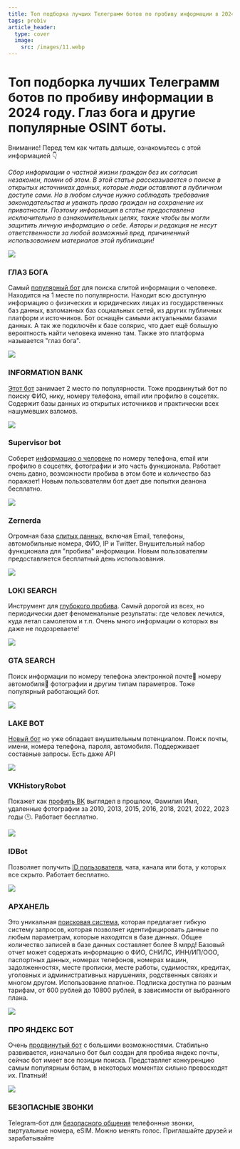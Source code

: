```yaml
---
title: Топ подборка лучших Телеграмм ботов по пробиву информации в 2024 году. Глаз бога и другие популярные OSINT боты.
tags: probiv
article_header:
  type: cover
  image:
    src: /images/11.webp
---
```


# Топ подборка лучших Телеграмм ботов по пробиву информации в 2024 году. Глаз бога и другие популярные OSINT боты.

Внимание! Перед тем как читать дальше, ознакомьтесь с этой информацией 👇

_Сбор информации о частной жизни граждан без их согласия незаконен, помни об этом. В этой статье рассказывается о поиске в открытых источниках данных, которые люди оставляют в публичном доступе сами. Но в любом случае нужно соблюдать требования законодательства и уважать право граждан на сохранение их приватности. Поэтому информация в статье предоставлена исключительно в ознакомительных целях, также чтобы вы могли защитить личную информацию о себе. Авторы и редакция не несут ответственности за любой возможный вред, причиненный использованием материалов этой публикации!_

![](/images/11.webp)

### **ГЛАЗ БОГА**

Самый [популярный бот](https://botprobiva.github.io/probivnomera/EyeofGod/) для поиска слитой информации о человеке. Находится на 1 месте по популярности. Находит всю доступную информацию о физических и юридических лицах из государственных баз данных, взломанных баз социальных сетей, из других публичных платформ и источников. Бот оснащён самыми актуальными базами данных. А так же подключён к базе солярис, что дает ещё большую вероятность найти человека именно там. Также это платформа называется "глаз бога".

![](/images/2.webp)

### **INFORMATION BANK**

[Этот бот](https://botprobiva.github.io/probivnomera/usersbox/) занимает 2 место по популярности. Тоже продвинутый бот по поиску ФИО, нику, номеру телефона, email или профилю в соцсетях. Содержит базы данных из открытых источников и практически всех нашумевших взломов.

![](/images/3.webp)

### **Supervisor bot**

Соберет [информацию о человеке](https://botprobiva.github.io/probivnomera/quick-osin/) по номеру телефона, email или профилю в соцсетях, фотографии и это часть функционала. Работает очень давно, возможности пробива в этом боте и количество баз поражает! Новым пользователям бот дает две попытки деанона бесплатно.

![](/images/4.webp)

### **Zernerda**

Огромная база [слитых данных](https://botprobiva.github.io/probivnomera/zernerda/), включая Email, телефоны, автомобильные номера, ФИО, IP и Twitter. Внушительный набор функционала для "пробива" информации. Новым пользователям предоставляется бесплатный день использования.

![](/images/5.webp)

### **LOKI SEARCH**

Инструмент для [глубокого пробива](https://botprobiva.github.io/probivnomera/leakedinfobot-3/). Самый дорогой из всех, но периодически дает феноменальные результаты: где человек лечился, куда летал самолетом и т.п. Очень много информации о которых вы даже не подозреваете!

![](/images/6.webp)

### **GTA SEARCH**

Поиск информации по номеру телефона электронной почте📧 номеру автомобиля🚗 фотографии и другим типам параметров. Тоже популярный работающий бот.

![](/images/7.webp)

### **LAKE BOT**

[Новый бот](https://botprobiva.github.io/probivnomera/LeakOSINT/) но уже обладает внушительным потенциалом. Поиск почты, имени, номера телефона, пароля, автомобиля. Поддерживает составные запросы. Есть даже API

![](/images/8.webp)

### **VKHistoryRobot**

Покажет как [профиль ВК](https://vk.cc/cy5RnV) выглядел в прошлом, Фамилия Имя, удаленные фотографии за 2010, 2013, 2015, 2016, 2018, 2021, 2022, 2023 годы 🕒. Работает бесплатно.

![](/images/9.webp)

### **IDBot**

Позволяет получить [ID пользователя](https://vk.cc/cy5Rvg), чата, канала или бота, у которых все скрыто. Работает бесплатно.

![](/images/10.webp)

### **АРХАНЕЛЬ**

Это уникальная [поисковая система](https://botprobiva.github.io/probivnomera/anglsbot/), которая предлагает гибкую систему запросов, которая позволяет идентифицировать данные по любым параметрам, которые находятся в базе данных. Общее количество записей в базе данных составляет более 8 млрд! Базовый отчет может содержать информацию о ФИО, СНИЛС, ИНН/ИП/ООО, паспортных данных, номерах телефонов, номерах машин, задолженностях, месте прописки, месте работы, судимостях, кредитах, уголовных и административных нарушениях, родственных связях и многом другом. Использование платное. Подписка доступна по разным тарифам, от 600 рублей до 10800 рублей, в зависимости от выбранного плана.

![](/images/12.webp)

### **ПРО ЯНДЕКС БОТ**

Очень [продвинутый бот](https://botprobiva.github.io/probivnomera/blackat-search/) с большими возможностями. Стабильно развивается, изначально бот был создан для пробива яндекс почты, сейчас бот имеет все позиции поиска. Представляет конкуренцию самым популярным ботам, в некоторых моментах сильно превосходят их. Платный!

![](/images/13.webp)

### **БЕЗОПАСНЫЕ ЗВОНКИ**

Telegram-бот для [безопасного общения](https://vk.cc/cy5SQG) телефонные звонки, виртуальные номера, eSIM. Можно менять голос. Приглашайте друзей и зарабатывайте

